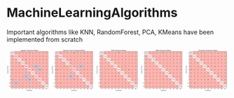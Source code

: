 # MachineLearningAlgorithms
Important algorithms like KNN, RandomForest, PCA, KMeans have been implemented from scratch

<img src="https://github.com/avinashpatnaik/MachineLearningAlgorithms/blob/main/Confusion%20Matrix.png" align="middle"/>

